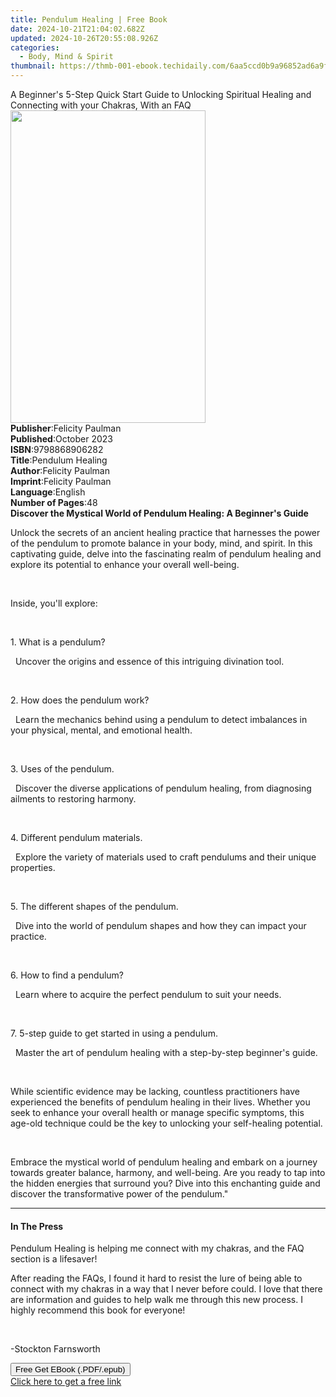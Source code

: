 ```yaml
---
title: Pendulum Healing | Free Book
date: 2024-10-21T21:04:02.682Z
updated: 2024-10-26T20:55:08.926Z
categories:
  - Body, Mind & Spirit
thumbnail: https://thmb-001-ebook.techidaily.com/6aa5ccd0b9a96852ad6a9f5e9fac92aec05653de181c9ed1cbef97eca3ddf1e1.jpg
---
```

<main id="book-container">
  <div class="flex flex-col">
    <div class="book-brief flex-1 py-6 px-4 sm:p-6 md:py-10 md:px-8">
      <!-- brief-->
      <div class="book-brief-main">
        A Beginner's 5-Step Quick Start Guide to Unlocking Spiritual Healing and
        Connecting with your Chakras, With an FAQ
      </div>
    </div>
    <div
      class="book-meta-info flex-1 grid gap-4 col-start-1 col-end-3 row-start-1 sm:mb-6 sm:grid-cols-4 lg:gap-6 lg:col-start-2 lg:row-end-6 lg:row-span-6 lg:mb-0"
    >
      <div
        class="book-meta-info-left place-content-center mt-4 p-4 text-sm leading-6 col-start-2 col-span-2 dark:text-slate-400"
      >
        <img
          class="w-full h-500 object-cover rounded-lg sm:h-255 sm:col-span-2 lg:col-span-full"
          src="https://img-001-ebook.techidaily.com/57ba9e4cdc8e839ed772f680222c9516f5d66a72795e1cd26dacead13d582784.jpg"
          alt=""
          width="312"
          height="500"
        />
      </div>
      <div
        class="book-meta-info-right mt-2 col-start-1 row-start-2 col-span-3 self-center"
      >
        <!-- meta data  -->
        <div class="flex flex-col px-4 md:px-8">
          <div class="flex-1">
            <strong>Publisher</strong>:<span class="px-2"
              >Felicity Paulman</span
            >
          </div>
          <div class="flex-1">
            <strong>Published</strong>:<span class="px-2">October 2023</span>
          </div>
          <div class="flex-1">
            <strong>ISBN</strong>:<span class="px-2">9798868906282</span>
          </div>
          <div class="flex-1">
            <strong>Title</strong>:<span class="px-2">Pendulum Healing</span>
          </div>
          <div class="flex-1">
            <strong>Author</strong>:<span class="px-2">Felicity Paulman</span>
          </div>
          <div class="flex-1">
            <strong>Imprint</strong>:<span class="px-2">Felicity Paulman</span>
          </div>
          <div class="flex-1">
            <strong>Language</strong>:<span class="px-2">English</span>
          </div>
          <div class="flex-1">
            <strong>Number of Pages</strong>:<span class="px-2">48</span>
          </div>
        </div>
      </div>
    </div>
    <div class="book-description flex-1 py-6 px-4 sm:p-6 md:py-10 md:px-8">
      <div class="book-description-main">
        <div accordion-content="" id="description">
          <strong
            >Discover the Mystical World of Pendulum Healing: A Beginner's
            Guide</strong
          >
          <p>
            Unlock the secrets of an ancient healing practice that harnesses the
            power of the pendulum to promote balance in your body, mind, and
            spirit. In this captivating guide, delve into the fascinating realm
            of pendulum healing and explore its potential to enhance your
            overall well-being.
          </p>
          <p><br /></p>
          <p>Inside, you'll explore:</p>
          <p><br /></p>
          <p>1. What is a pendulum?</p>
          <p>
            &nbsp;&nbsp;Uncover the origins and essence of this intriguing
            divination tool.
          </p>
          <p><br /></p>
          <p>2. How does the pendulum work?</p>
          <p>
            &nbsp;&nbsp;Learn the mechanics behind using a pendulum to detect
            imbalances in your physical, mental, and emotional health.
          </p>
          <p><br /></p>
          <p>3. Uses of the pendulum.</p>
          <p>
            &nbsp;&nbsp;Discover the diverse applications of pendulum healing,
            from diagnosing ailments to restoring harmony.
          </p>
          <p><br /></p>
          <p>4. Different pendulum materials.</p>
          <p>
            &nbsp;&nbsp;Explore the variety of materials used to craft pendulums
            and their unique properties.
          </p>
          <p><br /></p>
          <p>5. The different shapes of the pendulum.</p>
          <p>
            &nbsp;&nbsp;Dive into the world of pendulum shapes and how they can
            impact your practice.
          </p>
          <p><br /></p>
          <p>6. How to find a pendulum?</p>
          <p>
            &nbsp;&nbsp;Learn where to acquire the perfect pendulum to suit your
            needs.
          </p>
          <p><br /></p>
          <p>7. 5-step guide to get started in using a pendulum.</p>
          <p>
            &nbsp;&nbsp;Master the art of pendulum healing with a step-by-step
            beginner's guide.
          </p>
          <p><br /></p>
          <p>
            While scientific evidence may be lacking, countless practitioners
            have experienced the benefits of pendulum healing in their lives.
            Whether you seek to enhance your overall health or manage specific
            symptoms, this age-old technique could be the key to unlocking your
            self-healing potential.
          </p>
          <p><br /></p>
          <p>
            Embrace the mystical world of pendulum healing and embark on a
            journey towards greater balance, harmony, and well-being. Are you
            ready to tap into the hidden energies that surround you? Dive into
            this enchanting guide and discover the transformative power of the
            pendulum."
          </p>
        </div>
        <div class="accordion-fader"></div>
      </div>
    </div>
    <div class="book-excerpts flex-1 py-6 px-4 sm:p-6 md:py-10 md:px-8">
      <!-- excerpts-->
      <div class="book-excerpts-main">
        <hr />
        <h4 class="placeholder placeholder-heading">
          <span>In The Press</span>
        </h4>
        <p></p>
        <p>
          Pendulum Healing is helping me connect with my chakras, and the FAQ
          section is a lifesaver!
        </p>
        <p>
          After reading the FAQs, I found it hard to resist the lure of being
          able to connect with my chakras in a way that I never before could. I
          love that there are information and guides to help walk me through
          this new process. I highly recommend this book for everyone!
        </p>
        <p>&nbsp;</p>
        <p>-Stockton Farnsworth&nbsp;</p>
        <p></p>
      </div>
    </div>
    <div
      class="book-about-author flex-1 py-6 px-4 sm:p-6 md:py-10 md:px-8"
    ></div>
    <div class="book-free-get flex-1 py-6 px-4 sm:p-6 md:py-10 md:px-8">
      <button
        id="btn-free-get"
        class="bg-blue-500 hover:bg-blue-700 text-white font-bold py-2 px-4 rounded"
      >
        Free Get EBook (.PDF/.epub)
      </button>
      <div id="countdown-display" class="px-2 text-lg mt-2"></div>
      <a
        id="free-link"
        class="hidden bg-blue-500 hover:bg-blue-700 text-white font-bold py-2 px-4 rounded"
        href="https://www.ebooks.com/en-us/book/211114720/pendulum-healing/felicity-paulman/"
        target="_blank"
        >Click here to get a free link</a
      >
    </div>
    <script>
      let countdownTime = 0;
      let countdownInterval = null;
      document
        .getElementById('btn-free-get')
        .addEventListener('click', startCountdown);
      function startCountdown() {
        countdownTime = new Date().getTime() + 60000 * 3;
        countdownInterval = setInterval(updateCountdown, 1000);
        document.getElementById('btn-free-get').disabled = true;
        document
          .getElementById('btn-free-get')
          .classList.add('bg-gray-500', 'cursor-not-allowed');
      }
      function updateCountdown() {
        let currentTime = new Date().getTime();
        let timeLeft = countdownTime - currentTime;
        let secondsLeft = Math.floor(timeLeft / 1000);
        document.getElementById('countdown-display').innerHTML =
          `Remaining time: ${secondsLeft} seconds.`;
        if (secondsLeft <= 0) {
          clearInterval(countdownInterval);
          document.getElementById('btn-free-get').classList.add('hidden');
          document.getElementById('free-link').classList.remove('hidden');
          document.getElementById('countdown-display').innerHTML = '';
        }
      }
    </script>
  </div>
</main>

<ins class="adsbygoogle"
      style="display:block"
      data-ad-client="ca-pub-7571918770474297"
      data-ad-slot="8358498916"
      data-ad-format="auto"
      data-full-width-responsive="true"></ins>
    